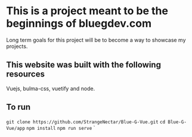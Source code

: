 # This is a project meant to be the beginnings of bluegdev.com
Long term goals for this project will be to become a way to showcase my projects.
## This website was built with the following resources
Vuejs, bulma-css, vuetify and node.
## To run

`git clone https://github.com/StrangeNectar/Blue-G-Vue.git`
`cd Blue-G-Vue/app`
`npm install`
`npm run serve`
`
